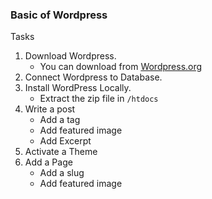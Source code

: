 ### Basic of Wordpress
Tasks
1. Download Wordpress.
    - You can download from [Wordpress.org](https://wordpress.org/download/)
2. Connect Wordpress to Database.
3. Install WordPress Locally.
    - Extract the zip file in ```/htdocs```
4. Write a post
    - Add a tag
    - Add featured image
    - Add Excerpt
5. Activate a Theme
6. Add a Page
    - Add a slug
    - Add featured image